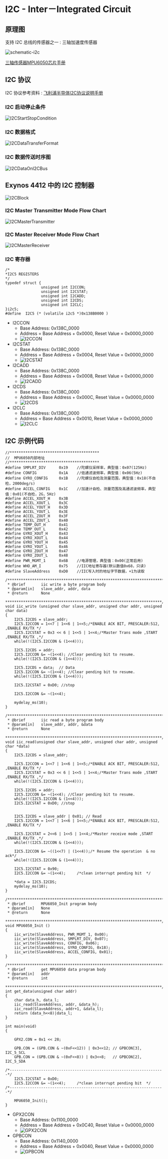 # I2C - Inter－Integrated Circuit

## 原理图

支持 I2C 总线的传感器之一 : 三轴加速度传感器

![schematic-i2c](resource/images/schematic-i2c.png)

[三轴传感器MPU6050芯片手册](resource/MPU6050.pdf)

## I2C 协议

I2C 协议参考资料 : 
[飞利浦半导体I2C协议说明手册](resource/I2C_SPEC.pdf)

### I2C 启动停止条件

![I2CStartStopCondition](resource/images/I2CStartStopCondition.png)

### I2C 数据格式

![I2CDataTransferFormat](resource/images/I2CDataTransferFormat.png)

### I2C 数据传送时序图

![I2CDataOnI2CBus](resource/images/I2CDataOnI2CBus.png)

## Exynos 4412 中的 I2C 控制器

![I2CBlock](resource/images/I2CBlock.png)

### I2C Master Transmitter Mode Flow Chart

![I2CMasterTransmitter](resource/images/I2CMasterTransmitter.png)

### I2C Master Receiver Mode Flow Chart

![I2CMasterReceiver](resource/images/I2CMasterReceiver.png)

### I2C 寄存器

```
/*
*I2C5 REGISTERS
*/
typedef struct {
				unsigned int I2CCON;
				unsigned int I2CSTAT;
				unsigned int I2CADD;
				unsigned int I2CDS;
				unsigned int I2CLC;
}i2c5;
#define  I2C5 (* (volatile i2c5 *)0x138B0000 )
```

* I2CCON
	* Base Address: 0x138C_0000
	* Address = Base Address + 0x0000, Reset Value = 0x0000_0000
	* ![I2CCON](resource/images/I2CCON.png)
* I2CSTAT
	* Base Address: 0x138C_0000
	* Address = Base Address + 0x0004, Reset Value = 0x0000_0000
	* ![I2CSTAT](resource/images/I2CSTAT.png)
* I2CADD
	* Base Address: 0x138C_0000
	* Address = Base Address + 0x0008, Reset Value = 0x0000_0000
	* ![I2CADD](resource/images/I2CADD.png)
* I2CDS
	* Base Address: 0x138C_0000
	* Address = Base Address + 0x000C, Reset Value = 0x0000_0000
	* ![I2CDS](resource/images/I2CDS.png)
* I2CLC
	* Base Address: 0x138C_0000
	* Address = Base Address + 0x0010, Reset Value = 0x0000_0000
	* ![I2CLC](resource/images/I2CLC.png)

## I2C 示例代码

```
//****************************************
//	MPU6050内部地址
//****************************************
#define	SMPLRT_DIV		0x19	//陀螺仪采样率，典型值：0x07(125Hz)
#define	CONFIG			0x1A	//低通滤波频率，典型值：0x06(5Hz)
#define	GYRO_CONFIG		0x1B	//陀螺仪自检及测量范围，典型值：0x18(不自检，2000deg/s)
#define	ACCEL_CONFIG	0x1C	//加速计自检、测量范围及高通滤波频率，典型值：0x01(不自检，2G，5Hz)
#define	ACCEL_XOUT_H	0x3B
#define	ACCEL_XOUT_L	0x3C
#define	ACCEL_YOUT_H	0x3D
#define	ACCEL_YOUT_L	0x3E
#define	ACCEL_ZOUT_H	0x3F
#define	ACCEL_ZOUT_L	0x40
#define	TEMP_OUT_H		0x41
#define	TEMP_OUT_L		0x42
#define	GYRO_XOUT_H		0x43
#define	GYRO_XOUT_L		0x44
#define	GYRO_YOUT_H		0x45
#define	GYRO_YOUT_L		0x46
#define	GYRO_ZOUT_H		0x47
#define	GYRO_ZOUT_L		0x48
#define	PWR_MGMT_1		0x6B	//电源管理，典型值：0x00(正常启用)
#define	WHO_AM_I		0x75	//IIC地址寄存器(默认数值0x68，只读)
#define	SlaveAddress	0xD0	//IIC写入时的地址字节数据，+1为读取
```

```
/**********************************************************************
 * @brief		iic write a byte program body
 * @param[in]	slave_addr, addr, data
 * @return 		None
 **********************************************************************/
void iic_write (unsigned char slave_addr, unsigned char addr, unsigned char data)
{
	I2C5.I2CDS = slave_addr;
	I2C5.I2CCON = 1<<7 | 1<<6 | 1<<5;/*ENABLE ACK BIT, PRESCALER:512, ,ENABLE RX/TX */
	I2C5.I2CSTAT = 0x3 << 6 | 1<<5 | 1<<4;/*Master Trans mode ,START ,ENABLE RX/TX ,*/
	while(!(I2C5.I2CCON & (1<<4)));

	I2C5.I2CDS = addr;
	I2C5.I2CCON &= ~(1<<4);	//Clear pending bit to resume.
	while(!(I2C5.I2CCON & (1<<4)));

	I2C5.I2CDS = data;	// Data
	I2C5.I2CCON &= ~(1<<4);	//Clear pending bit to resume.
	while(!(I2C5.I2CCON & (1<<4)));

	I2C5.I2CSTAT = 0xD0; //stop

	I2C5.I2CCON &= ~(1<<4);

	mydelay_ms(10);
}
```

```
/**********************************************************************
 * @brief		iic read a byte program body
 * @param[in]	slave_addr, addr, &data
 * @return 		None
 **********************************************************************/
void iic_read(unsigned char slave_addr, unsigned char addr, unsigned char *data)
{
	I2C5.I2CDS = slave_addr;

	I2C5.I2CCON = 1<<7 | 1<<6 | 1<<5;/*ENABLE ACK BIT, PRESCALER:512, ,ENABLE RX/TX */
	I2C5.I2CSTAT = 0x3 << 6 | 1<<5 | 1<<4;/*Master Trans mode ,START ,ENABLE RX/TX ,*/
	while(!(I2C5.I2CCON & (1<<4)));

	I2C5.I2CDS = addr;
	I2C5.I2CCON &= ~(1<<4);	//Clear pending bit to resume.
	while(!(I2C5.I2CCON & (1<<4)));
	I2C5.I2CSTAT = 0xD0; //stop


	I2C5.I2CDS = slave_addr | 0x01;	// Read
	I2C5.I2CCON = 1<<7 | 1<<6 | 1<<5;/*ENABLE ACK BIT, PRESCALER:512, ,ENABLE RX/TX */

	I2C5.I2CSTAT = 2<<6 | 1<<5 | 1<<4;/*Master receive mode ,START ,ENABLE RX/TX ,*/
	while(!(I2C5.I2CCON & (1<<4)));

	I2C5.I2CCON &= ~((1<<7) | (1<<4));/* Resume the operation  & no ack*/
	while(!(I2C5.I2CCON & (1<<4)));

	I2C5.I2CSTAT = 0x90;
	I2C5.I2CCON &= ~(1<<4);		/*clean interrupt pending bit  */

	*data = I2C5.I2CDS;
	mydelay_ms(10);
}
```

```
/**********************************************************************
 * @brief		MPU6050_Init program body
 * @param[in]	None
 * @return 		None
 **********************************************************************/
void MPU6050_Init ()
{
	iic_write(SlaveAddress, PWR_MGMT_1, 0x00);
	iic_write(SlaveAddress, SMPLRT_DIV, 0x07);
	iic_write(SlaveAddress, CONFIG, 0x06);
	iic_write(SlaveAddress, GYRO_CONFIG, 0x18);
	iic_write(SlaveAddress, ACCEL_CONFIG, 0x01);
}
```

```
/**********************************************************************
 * @brief		get MPU6050 data program body
 * @param[in]	addr
 * @return 		int
 **********************************************************************/
int get_data(unsigned char addr)
{
	char data_h, data_l;
	iic_read(SlaveAddress, addr, &data_h);
	iic_read(SlaveAddress, addr+1, &data_l);
	return (data_h<<8)|data_l;
}
```

```
int main(void)
{
	
	GPX2.CON = 0x1 << 28;

	GPB.CON = (GPB.CON & ~(0xF<<12)) | 0x3<<12; // GPBCON[3], I2C_5_SCL
	GPB.CON = (GPB.CON & ~(0xF<<8)) | 0x3<<8;	// GPBCON[2], I2C_5_SDA

/*---------------------------------------------------------------------*/
	I2C5.I2CSTAT = 0xD0;
	I2C5.I2CCON &= ~(1<<4);		/*clean interrupt pending bit  */
/*---------------------------------------------------------------------*/

	MPU6050_Init();
}
```
* GPX2CON
	* Base Address: 0x1100_0000
	* Address = Base Address + 0x0C40, Reset Value = 0x0000_0000
	* ![GPX2CON](resource/images/GPX2CON.png)
* GPBCON
	* Base Address: 0x1140_0000
	* Address = Base Address + 0x0040, Reset Value = 0x0000_0000
	* ![GPBCON](resource/images/GPBCON.png)
